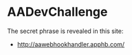 # AADevChallenge

The secret phrase is revealed in this site:

* http://aawebhookhandler.apphb.com/
